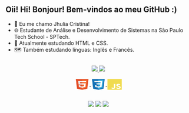 ## Oii! Hi! Bonjour! Bem-vindos ao meu GitHub :)

- 👤 Eu me chamo Jhulia Cristina!
- 🌐 Estudante de Análise e Desenvolvimento de Sistemas na São Paulo Tech School - SPTech.
- 📓 Atualmente estudando HTML e CSS.
- 🗺️ Também estudando línguas: Inglês e Francês.

##

<div align="center">
<a href="https://github.com/jhulia-cristina">
<img heigth="180em" src="https://github-readme-stats.vercel.app/api?username=jhulia-cristina&count_private=true&show_icons=true&theme=radical&include_all_commits"/>
<img heigth="180em"  width="509.5em"src="https://github-readme-stats.vercel.app/api/top-langs/?username=jhulia-cristina&langs_count=3&layout=compact&hide_progress=false&theme=radical"/>
</div>
<div align="center"style="display: inline_block"><br>
  <img align="center" alt="Jhulia-HTML" height="30" width="40" src="https://raw.githubusercontent.com/devicons/devicon/master/icons/html5/html5-original.svg">
  <img align="center" alt="Jhulia-CSS" height="30" width="40" src="https://raw.githubusercontent.com/devicons/devicon/master/icons/css3/css3-original.svg">
  <img align="center" alt="Jhulia-Js" height="30" width="40" src="https://raw.githubusercontent.com/devicons/devicon/master/icons/javascript/javascript-plain.svg">
</div>

##

<div align="center"> 
  <a href="https://instagram.com/cybzrgothic" target="_blank"><img src="https://img.shields.io/badge/-Instagram-%23E4405F?style=for-the-badge&logo=instagram&logoColor=white" target="_blank"></a>
  <a href = "mailto:jhulias195@gmail.com"><img src="https://img.shields.io/badge/-Gmail-%23333?style=for-the-badge&logo=gmail&logoColor=white" target="_blank"></a>
  <a href="https://www.linkedin.com/in/jhulia-silva-93154622a/" target="_blank"><img src="https://img.shields.io/badge/-LinkedIn-%230077B5?style=for-the-badge&logo=linkedin&logoColor=white" target="_blank"></a>
</div>

